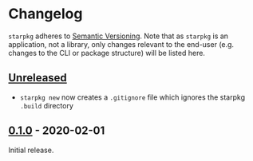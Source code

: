 # Changelog

`starpkg` adheres to [Semantic Versioning](https://semver.org/spec/v2.0.0.html). Note that as `starpkg` is an application, not a library, only changes relevant to the end-user (e.g. changes to the CLI or package structure) will be listed here.

## [Unreleased]
- `starpkg new` now creates a `.gitignore` file which ignores the starpkg `.build` directory

## [0.1.0] - 2020-02-01
Initial release.

[Unreleased]: https://github.com/nanaian/starpkg/compare/v0.1.0...HEAD
[0.1.0]: https://github.com/nanaian/starpkg/releases/tag/v0.1.0
